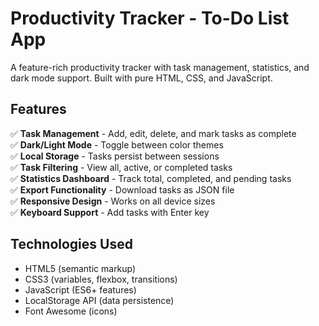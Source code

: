 # Productivity Tracker - To-Do List App

A feature-rich productivity tracker with task management, statistics, and dark mode support. Built with pure HTML, CSS, and JavaScript.

## Features

✅ **Task Management** - Add, edit, delete, and mark tasks as complete  
✅ **Dark/Light Mode** - Toggle between color themes  
✅ **Local Storage** - Tasks persist between sessions  
✅ **Task Filtering** - View all, active, or completed tasks  
✅ **Statistics Dashboard** - Track total, completed, and pending tasks  
✅ **Export Functionality** - Download tasks as JSON file  
✅ **Responsive Design** - Works on all device sizes  
✅ **Keyboard Support** - Add tasks with Enter key  

## Technologies Used

- HTML5 (semantic markup)
- CSS3 (variables, flexbox, transitions)
- JavaScript (ES6+ features)
- LocalStorage API (data persistence)
- Font Awesome (icons)
